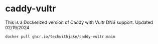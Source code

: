 # caddy-vultr
This is a Dockerized version of Caddy with Vultr DNS support.
Updated 02/19/2024

`docker pull ghcr.io/techwithjake/caddy-vultr:main`
